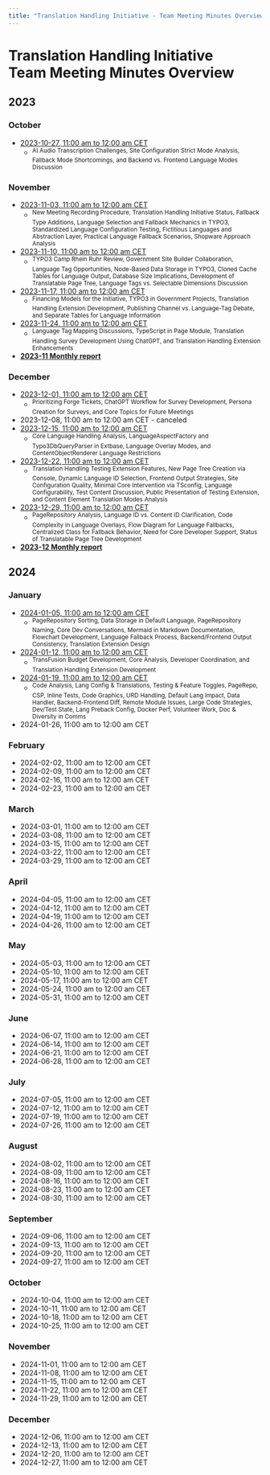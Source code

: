 ```yaml
---
title: "Translation Handling Initiative - Team Meeting Minutes Overview"
---
```


# Translation Handling Initiative<br>Team Meeting Minutes Overview

## 2023

### October
- [2023-10-27, 11:00 am to 12:00 am CET](https://notes.typo3.org/s/qJAh9gC9L)
    - <sup>AI Audio Transcription Challenges, Site Configuration Strict Mode Analysis, Fallback Mode Shortcomings, and Backend vs. Frontend Language Modes Discussion</sup>

### November
- [2023-11-03, 11:00 am to 12:00 am CET](https://notes.typo3.org/s/SzDskOKpk)
    - <sup>New Meeting Recording Procedure, Translation Handling Initiative Status, Fallback Type Additions, Language Selection and Fallback Mechanics in TYPO3, Standardized Language Configuration Testing, Fictitious Languages and Abstraction Layer, Practical Language Fallback Scenarios, Shopware Approach Analysis</sup>
- [2023-11-10, 11:00 am to 12:00 am CET](https://notes.typo3.org/s/Bz_kQTCni)
    - <sup>TYPO3 Camp Rhein Ruhr Review, Government Site Builder Collaboration, Language Tag Opportunities, Node-Based Data Storage in TYPO3, Cloned Cache Tables for Language Output, Database Size Implications, Development of Translatable Page Tree, Language Tags vs. Selectable Dimensions Discussion</sup>
- [2023-11-17, 11:00 am to 12:00 am CET](https://notes.typo3.org/s/Byd1uYnx9)
    - <sup>Financing Models for the Initiative, TYPO3 in Government Projects, Translation Handling Extension Development, Publishing Channel vs. Language-Tag Debate, and Separate Tables for Language Information</sup>
- [2023-11-24, 11:00 am to 12:00 am CET](https://notes.typo3.org/s/06W-G1LPV)
    - <sup>Language Tag Mapping Discussions, TypeScript in Page Module, Translation Handling Survey Development Using ChatGPT, and Translation Handling Extension Enhancements</sup>
- [**2023-11 Monthly report**](https://notes.typo3.org/s/lkbg79HW7)

### December
- [2023-12-01, 11:00 am to 12:00 am CET](https://notes.typo3.org/s/L1aLsRB1_)
    - <sup>Prioritizing Forge Tickets, ChatGPT Workflow for Survey Development, Persona Creation for Surveys, and Core Topics for Future Meetings</sup>
- 2023-12-08, 11:00 am to 12:00 am CET - canceled
- [2023-12-15, 11:00 am to 12:00 am CET](https://notes.typo3.org/s/ddSKDuz1Q)
    - <sup>Core Language Handling Analysis, LanguageAspectFactory and Typo3DbQueryParser in Extbase, Language Overlay Modes, and ContentObjectRenderer Language Restrictions</sup>
- [2023-12-22, 11:00 am to 12:00 am CET](https://notes.typo3.org/s/lbLlUw9-6)
    - <sup>Translation Handling Testing Extension Features, New Page Tree Creation via Console, Dynamic Language ID Selection, Frontend Output Strategies, Site Configuration Quality, Minimal Core Intervention via TSconfig, Language Configurability, Test Content Discussion, Public Presentation of Testing Extension, and Content Element Translation Modes Analysis</sup>
- [2023-12-29, 11:00 am to 12:00 am CET](https://notes.typo3.org/s/8gjJkDDt_)
    - <sup>PageRepository Analysis, Language ID vs. Content ID Clarification, Code Complexity in Language Overlays, Flow Diagram for Language Fallbacks, Centralized Class for Fallback Behavior, Need for Core Developer Support, Status of Translatable Page Tree Development</sup>
- [**2023-12 Monthly report**](https://notes.typo3.org/s/jGG57HTO1)

## 2024

### January
- [2024-01-05, 11:00 am to 12:00 am CET](https://notes.typo3.org/s/q1euU_wMt)
    - <sup>PageRepository Sorting, Data Storage in Default Language, PageRepository Naming, Core Dev Conversations, Mermaid in Markdown Documentation, Flowchart Development, Language Fallback Process, Backend/Frontend Output Consistency, Translation Extension Design</sup>
- [2024-01-12, 11:00 am to 12:00 am CET](https://notes.typo3.org/s/ANe0QizZ2)
    - <sup>TransFusion Budget Development, Core Analysis, Developer Coordination, and Translation Handling Extension Development</sup>
- [2024-01-19, 11:00 am to 12:00 am CET](https://notes.typo3.org/s/sEONb4kd6)
    - <sup>Code Analysis, Lang Config & Translations, Testing & Feature Toggles, PageRepo, CSP, Inline Tests, Code Graphics, URD Handling, Default Lang Impact, Data Handler, Backend-Frontend Diff, Remote Module Issues, Large Code Strategies, Dev/Test State, Lang Preback Config, Docker Perf, Volunteer Work, Doc & Diversity in Comms</sup>
- 2024-01-26, 11:00 am to 12:00 am CET

### February
- 2024-02-02, 11:00 am to 12:00 am CET
- 2024-02-09, 11:00 am to 12:00 am CET
- 2024-02-16, 11:00 am to 12:00 am CET
- 2024-02-23, 11:00 am to 12:00 am CET

### March
- 2024-03-01, 11:00 am to 12:00 am CET
- 2024-03-08, 11:00 am to 12:00 am CET
- 2024-03-15, 11:00 am to 12:00 am CET
- 2024-03-22, 11:00 am to 12:00 am CET
- 2024-03-29, 11:00 am to 12:00 am CET

### April
- 2024-04-05, 11:00 am to 12:00 am CET
- 2024-04-12, 11:00 am to 12:00 am CET
- 2024-04-19, 11:00 am to 12:00 am CET
- 2024-04-26, 11:00 am to 12:00 am CET

### May
- 2024-05-03, 11:00 am to 12:00 am CET
- 2024-05-10, 11:00 am to 12:00 am CET
- 2024-05-17, 11:00 am to 12:00 am CET
- 2024-05-24, 11:00 am to 12:00 am CET
- 2024-05-31, 11:00 am to 12:00 am CET

### June
- 2024-06-07, 11:00 am to 12:00 am CET
- 2024-06-14, 11:00 am to 12:00 am CET
- 2024-06-21, 11:00 am to 12:00 am CET
- 2024-06-28, 11:00 am to 12:00 am CET

### July
- 2024-07-05, 11:00 am to 12:00 am CET
- 2024-07-12, 11:00 am to 12:00 am CET
- 2024-07-19, 11:00 am to 12:00 am CET
- 2024-07-26, 11:00 am to 12:00 am CET

### August
- 2024-08-02, 11:00 am to 12:00 am CET
- 2024-08-09, 11:00 am to 12:00 am CET
- 2024-08-16, 11:00 am to 12:00 am CET
- 2024-08-23, 11:00 am to 12:00 am CET
- 2024-08-30, 11:00 am to 12:00 am CET

### September
- 2024-09-06, 11:00 am to 12:00 am CET
- 2024-09-13, 11:00 am to 12:00 am CET
- 2024-09-20, 11:00 am to 12:00 am CET
- 2024-09-27, 11:00 am to 12:00 am CET

### October
- 2024-10-04, 11:00 am to 12:00 am CET
- 2024-10-11, 11:00 am to 12:00 am CET
- 2024-10-18, 11:00 am to 12:00 am CET
- 2024-10-25, 11:00 am to 12:00 am CET

### November
- 2024-11-01, 11:00 am to 12:00 am CET
- 2024-11-08, 11:00 am to 12:00 am CET
- 2024-11-15, 11:00 am to 12:00 am CET
- 2024-11-22, 11:00 am to 12:00 am CET
- 2024-11-29, 11:00 am to 12:00 am CET

### December
- 2024-12-06, 11:00 am to 12:00 am CET
- 2024-12-13, 11:00 am to 12:00 am CET
- 2024-12-20, 11:00 am to 12:00 am CET
- 2024-12-27, 11:00 am to 12:00 am CET
